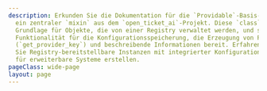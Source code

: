 ```yaml
---
description: Erkunden Sie die Dokumentation für die `Providable`-Basis-`class` in Python,
  ein zentraler `mixin` aus dem `open_ticket_ai`-Projekt. Diese `class` dient als
  Grundlage für Objekte, die von einer Registry verwaltet werden, und stellt wesentliche
  Funktionalität für die Konfigurationsspeicherung, die Erzeugung von Provider-Schlüsseln
  (`get_provider_key`) und beschreibende Informationen bereit. Erfahren Sie, wie
  Sie Registry-bereitstellbare Instanzen mit integrierter Konfiguration und Konsolenbehandlung
  für erweiterbare Systeme erstellen.
pageClass: wide-page
layout: page
---
```

<CodeDocumentation parentPackageId="src.ce.core.mixins" show-all-classes show-all-functions />